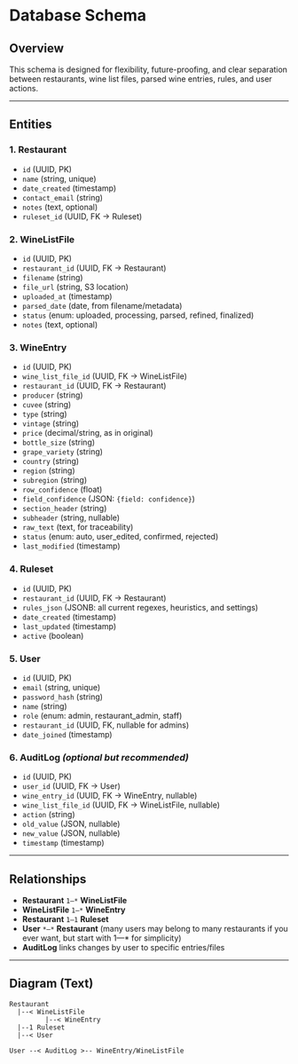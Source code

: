 # Database Schema

## Overview

This schema is designed for flexibility, future-proofing, and clear separation between restaurants, wine list files, parsed wine entries, rules, and user actions.

---

## **Entities**

### **1. Restaurant**
- `id` (UUID, PK)
- `name` (string, unique)
- `date_created` (timestamp)
- `contact_email` (string)
- `notes` (text, optional)
- `ruleset_id` (UUID, FK → Ruleset)

### **2. WineListFile**
- `id` (UUID, PK)
- `restaurant_id` (UUID, FK → Restaurant)
- `filename` (string)
- `file_url` (string, S3 location)
- `uploaded_at` (timestamp)
- `parsed_date` (date, from filename/metadata)
- `status` (enum: uploaded, processing, parsed, refined, finalized)
- `notes` (text, optional)

### **3. WineEntry**
- `id` (UUID, PK)
- `wine_list_file_id` (UUID, FK → WineListFile)
- `restaurant_id` (UUID, FK → Restaurant)
- `producer` (string)
- `cuvee` (string)
- `type` (string)
- `vintage` (string)
- `price` (decimal/string, as in original)
- `bottle_size` (string)
- `grape_variety` (string)
- `country` (string)
- `region` (string)
- `subregion` (string)
- `row_confidence` (float)
- `field_confidence` (JSON: `{field: confidence}`)
- `section_header` (string)
- `subheader` (string, nullable)
- `raw_text` (text, for traceability)
- `status` (enum: auto, user_edited, confirmed, rejected)
- `last_modified` (timestamp)

### **4. Ruleset**
- `id` (UUID, PK)
- `restaurant_id` (UUID, FK → Restaurant)
- `rules_json` (JSONB: all current regexes, heuristics, and settings)
- `date_created` (timestamp)
- `last_updated` (timestamp)
- `active` (boolean)

### **5. User**
- `id` (UUID, PK)
- `email` (string, unique)
- `password_hash` (string)
- `name` (string)
- `role` (enum: admin, restaurant_admin, staff)
- `restaurant_id` (UUID, FK, nullable for admins)
- `date_joined` (timestamp)

### **6. AuditLog** *(optional but recommended)*
- `id` (UUID, PK)
- `user_id` (UUID, FK → User)
- `wine_entry_id` (UUID, FK → WineEntry, nullable)
- `wine_list_file_id` (UUID, FK → WineListFile, nullable)
- `action` (string)
- `old_value` (JSON, nullable)
- `new_value` (JSON, nullable)
- `timestamp` (timestamp)

---

## **Relationships**
- **Restaurant** `1—*` **WineListFile**
- **WineListFile** `1—*` **WineEntry**
- **Restaurant** `1—1` **Ruleset**
- **User** `*—*` **Restaurant** (many users may belong to many restaurants if you ever want, but start with 1—* for simplicity)
- **AuditLog** links changes by user to specific entries/files

---

## **Diagram (Text)**
```text
Restaurant
  |--< WineListFile
         |--< WineEntry
  |--1 Ruleset
  |--< User

User --< AuditLog >-- WineEntry/WineListFile
